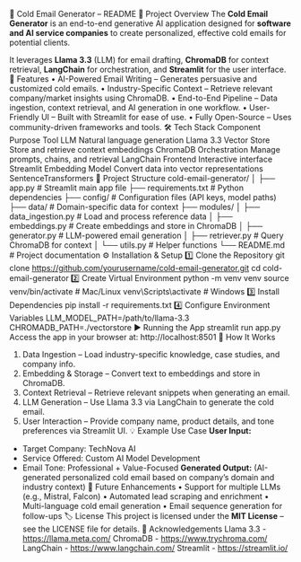 📌 Cold Email Generator – README
📌 Project Overview
The **Cold Email Generator** is an end-to-end generative AI application designed for **software and AI service companies** to create personalized, effective cold emails for potential clients.

It leverages **Llama 3.3** (LLM) for email drafting, **ChromaDB** for context retrieval, **LangChain** for orchestration, and **Streamlit** for the user interface.
🚀 Features
•	AI-Powered Email Writing – Generates persuasive and customized cold emails.
•	Industry-Specific Context – Retrieve relevant company/market insights using ChromaDB.
•	End-to-End Pipeline – Data ingestion, context retrieval, and AI generation in one workflow.
•	User-Friendly UI – Built with Streamlit for ease of use.
•	Fully Open-Source – Uses community-driven frameworks and tools.
🛠️ Tech Stack
Component	Purpose	Tool
LLM	Natural language generation	Llama 3.3
Vector Store	Store and retrieve context embeddings	ChromaDB
Orchestration	Manage prompts, chains, and retrieval	LangChain
Frontend	Interactive interface	Streamlit
Embedding Model	Convert data into vector representations	SentenceTransformers
📂 Project Structure
cold-email-generator/
│
├── app.py                  # Streamlit main app file
├── requirements.txt        # Python dependencies
├── config/                 # Configuration files (API keys, model paths)
├── data/                   # Domain-specific data for context
├── modules/
│   ├── data_ingestion.py   # Load and process reference data
│   ├── embeddings.py       # Create embeddings and store in ChromaDB
│   ├── generator.py        # LLM-powered email generation
│   ├── retriever.py        # Query ChromaDB for context
│   └── utils.py            # Helper functions
└── README.md               # Project documentation
⚙️ Installation & Setup
1️⃣ Clone the Repository
git clone https://github.com/yourusername/cold-email-generator.git
cd cold-email-generator
2️⃣ Create Virtual Environment
python -m venv venv
source venv/bin/activate   # Mac/Linux
venv\Scripts\activate      # Windows
3️⃣ Install Dependencies
pip install -r requirements.txt
4️⃣ Configure Environment Variables
LLM_MODEL_PATH=/path/to/llama-3.3
CHROMADB_PATH=./vectorstore
▶️ Running the App
streamlit run app.py
Access the app in your browser at: http://localhost:8501
📖 How It Works
1.	Data Ingestion – Load industry-specific knowledge, case studies, and company info.
2.	Embedding & Storage – Convert text to embeddings and store in ChromaDB.
3.	Context Retrieval – Retrieve relevant snippets when generating an email.
4.	LLM Generation – Use Llama 3.3 via LangChain to generate the cold email.
5.	User Interaction – Provide company name, product details, and tone preferences via Streamlit UI.
💡 Example Use Case
**User Input:**
- Target Company: TechNova AI
- Service Offered: Custom AI Model Development
- Email Tone: Professional + Value-Focused
**Generated Output:**
(AI-generated personalized cold email based on company’s domain and industry context)
📌 Future Enhancements
•	Support for multiple LLMs (e.g., Mistral, Falcon)
•	Automated lead scraping and enrichment
•	Multi-language cold email generation
•	Email sequence generation for follow-ups
🏷 License
This project is licensed under the **MIT License** – see the LICENSE file for details.
🙌 Acknowledgements
Llama 3.3 - https://llama.meta.com/
ChromaDB - https://www.trychroma.com/
LangChain - https://www.langchain.com/
Streamlit - https://streamlit.io/
